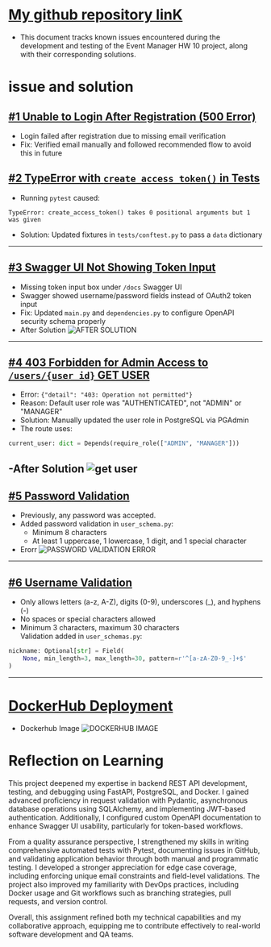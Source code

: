 # [My github repository linK](https://github.com/sandraroy3/event_manager)

- This document tracks known issues encountered during the development and testing of the Event Manager HW 10 project, along with their corresponding solutions.

# issue and solution

## [#1 Unable to Login After Registration (500 Error)](https://github.com/PoojaPatel9/event_manager_HW_10/issues/1)

- Login failed after registration due to missing email verification
- Fix: Verified email manually and followed recommended flow to avoid this in future

## [#2 TypeError with `create_access_token()` in Tests](https://github.com/PoojaPatel9/event_manager_HW_10/issues/2)

- Running `pytest` caused:
```
TypeError: create_access_token() takes 0 positional arguments but 1 was given
```
- Solution: Updated fixtures in `tests/conftest.py` to pass a `data` dictionary

---
## [#3 Swagger UI Not Showing Token Input](https://github.com/PoojaPatel9/event_manager_HW_10/issues/3)

- Missing token input box under `/docs` Swagger UI
- Swagger showed username/password fields instead of OAuth2 token input
- Fix: Updated `main.py` and `dependencies.py` to configure OpenAPI security schema properly
- After Solution
![AFTER SOLUTION](images/TOKENBOX.png)

---
## [#4 403 Forbidden for Admin Access to `/users/{user_id}` GET USER](https://github.com/PoojaPatel9/event_manager_HW_10/issues/4)

- Error: `{"detail": "403: Operation not permitted"}`
- Reason: Default user role was "AUTHENTICATED", not "ADMIN" or "MANAGER"
- Solution: Manually updated the user role in PostgreSQL via PGAdmin
- The route uses:
```python
current_user: dict = Depends(require_role(["ADMIN", "MANAGER"]))
```
-After Solution
![get user](images/GET%20USER%20RESPONCE.png)
---
## [#5 Password Validation](https://github.com/PoojaPatel9/event_manager_HW_10/issues/5)

- Previously, any password was accepted.
- Added password validation in `user_schema.py`:
  - Minimum 8 characters
  - At least 1 uppercase, 1 lowercase, 1 digit, and 1 special character
- Erorr
![PASSWORD VALIDATION ERROR](images/PASSWORD%20VALIDATION.png)

---
## [#6 Username Validation](https://github.com/PoojaPatel9/event_manager_HW_10/issues/6)

- Only allows letters (a-z, A-Z), digits (0-9), underscores (_), and hyphens (-)
- No spaces or special characters allowed
- Minimum 3 characters, maximum 30 characters  
Validation added in `user_schemas.py`:
```python
nickname: Optional[str] = Field(
    None, min_length=3, max_length=30, pattern=r'^[a-zA-Z0-9_-]+$'
)
```

---


# [DockerHub Deployment](https://hub.docker.com/repository/docker/poojapatel9/event_manager_hw_10)

- Dockerhub Image
![DOCKERHUB IMAGE](images/DOCKERHUB%20IMAGE.png)

# Reflection on Learning

This project deepened my expertise in backend REST API development, testing, and debugging using FastAPI, PostgreSQL, and Docker. I gained advanced proficiency in request validation with Pydantic, asynchronous database operations using SQLAlchemy, and implementing JWT-based authentication. Additionally, I configured custom OpenAPI documentation to enhance Swagger UI usability, particularly for token-based workflows.

From a quality assurance perspective, I strengthened my skills in writing comprehensive automated tests with Pytest, documenting issues in GitHub, and validating application behavior through both manual and programmatic testing. I developed a stronger appreciation for edge case coverage, including enforcing unique email constraints and field-level validations. The project also improved my familiarity with DevOps practices, including Docker usage and Git workflows such as branching strategies, pull requests, and version control.

Overall, this assignment refined both my technical capabilities and my collaborative approach, equipping me to contribute effectively to real-world software development and QA teams.